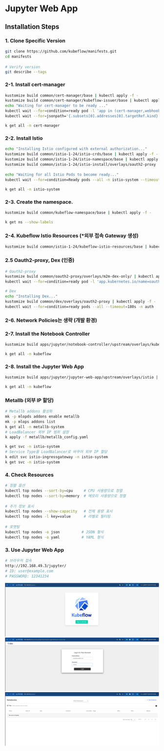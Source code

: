 # Jupyter Web App 

## Installation Steps

### 1. Clone Specific Version
```bash
git clone https://github.com/kubeflow/manifests.git
cd manifests

# Verify version
git describe --tags
```

### 2-1. Install cert-manager

```bash
kustomize build common/cert-manager/base | kubectl apply -f -
kustomize build common/cert-manager/kubeflow-issuer/base | kubectl apply -f -
echo "Waiting for cert-manager to be ready ..."
kubectl wait --for=condition=ready pod -l 'app in (cert-manager,webhook)' --timeout=180s -n cert-manager
kubectl wait --for=jsonpath='{.subsets[0].addresses[0].targetRef.kind}'=Pod endpoints -l 'app in (cert-manager,webhook)' --timeout=180s -n cert-manager
```

```bash
k get all -n cert-manager
```

### 2-2. Install Istio

```bash
echo "Installing Istio configured with external authorization..."
kustomize build common/istio-1-24/istio-crds/base | kubectl apply -f -
kustomize build common/istio-1-24/istio-namespace/base | kubectl apply -f -
kustomize build common/istio-1-24/istio-install/overlays/oauth2-proxy | kubectl apply -f -

echo "Waiting for all Istio Pods to become ready..."
kubectl wait --for=condition=Ready pods --all -n istio-system --timeout 300s
```

```bash
k get all -n istio-system
```

### 2-3. Create the namespace.

```bash
kustomize build common/kubeflow-namespace/base | kubectl apply -f -
```

```bash
k get ns --show-labels
```

### 2-4. Kubeflow Istio Resources (*외부 접속 Gateway 생성)

```bash
kustomize build common/istio-1-24/kubeflow-istio-resources/base | kubectl apply -f -
```

### 2.5 Oauth2-proxy, Dex (인증)

```bash
# Oauth2-proxy
kustomize build common/oauth2-proxy/overlays/m2m-dex-only/ | kubectl apply -f -
kubectl wait --for=condition=ready pod -l 'app.kubernetes.io/name=oauth2-proxy' --timeout=180s -n oauth2-proxy
```

```bash
# Dex
echo "Installing Dex..."
kustomize build common/dex/overlays/oauth2-proxy | kubectl apply -f -
kubectl wait --for=condition=ready pods --all --timeout=180s -n auth
```

### 2-6. Network Policies는 생략 (개발 환경) 

### 2-7. Install the Notebook Controller

```bash
kustomize build apps/jupyter/notebook-controller/upstream/overlays/kubeflow | kubectl apply -f -
```

```bash
k get all -n kubeflow
```

### 2-8. Install the Jupyter Web App

```bash
kustomize build apps/jupyter/jupyter-web-app/upstream/overlays/istio | kubectl apply -f -
```

```bash
k get all -n kubeflow
```

### Metallb (외부 IP 할당)

```bash
# Metallb addons 활성화
mk -p mlopds addons enable metallb
mk -p mlops addons list
k get all -n metallb-system
# LoadBalancer 외부 IP 범위 설정
k apply -f metallb/metallb_config.yaml
```

```bash
k get svc -n istio-system
# Service Type을 LoadBalancer로 바꾸어 외부 IP 할당
k edit svc istio-ingressgateway -n istio-system
k get svc -n istio-system
```

### 4. Check Resources

```bash
# 정렬 옵션
kubectl top nodes --sort-by=cpu     # CPU 사용량으로 정렬
kubectl top nodes --sort-by=memory  # 메모리 사용량으로 정렬

# 추가 정보 표시
kubectl top nodes --show-capacity   # 전체 용량 표시
kubectl top nodes -l key=value      # 라벨로 필터링

# 포맷팅
kubectl top nodes -o json          # JSON 형식
kubectl top nodes -o yaml          # YAML 형식
```

### 3. Use Jupyter Web App

```bash
# 브라우저 접속
http://192.168.49.3/jupyter/
# ID: user@example.com
# PASSWORD: 12341234
```

![alt text](image-3.png)
![alt text](image-5.png)
![alt text](image-6.png)
